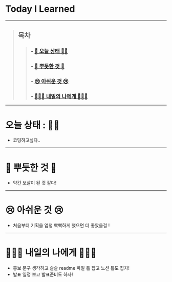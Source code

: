 # Today I Learned

---

> ## 목차
>
> > ###  - [👵 오늘 상태 👵🏻](#%EC%98%A4%EB%8A%98-%EC%83%81%ED%83%9C--)
> >
> > ###  - [🥰 뿌듯한 것 🥰](#-%EB%BF%8C%EB%93%AF%ED%95%9C-%EA%B2%83-)
> >
> > ###  - [😢 아쉬운 것 😢](#-%EC%95%84%EC%89%AC%EC%9A%B4-%EA%B2%83-)
> >
> > ###  - [🙋🏻‍♀️ 내일의 나에게 🙋🏻‍♀️](#%EF%B8%8F-%EB%82%B4%EC%9D%BC%EC%9D%98-%EB%82%98%EC%97%90%EA%B2%8C-%EF%B8%8F)

---

# 오늘 상태 : 👵🏻

- 코딩하고싶다..




---

# 🥰 뿌듯한 것 🥰

- 약간 보살이 된 것 같다!

---

# 😢 아쉬운 것 😢

- 처음부터 기획을 엄청 빡빡하게 했으면 더 좋았을걸 !

---

# 🙋🏻‍♀️ 내일의 나에게 🙋🏻‍♀️

- 홍보 문구 생각하고 슬슬 readme 파일 틀 잡고 노션 틀도 잡자!
- 발표 일정 보고 발표준비도 하자!

